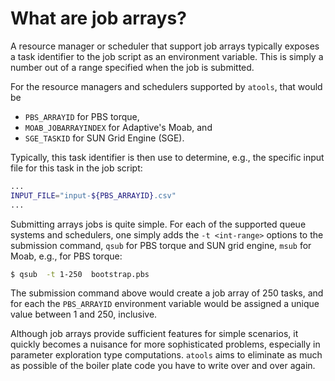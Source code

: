 # What are job arrays?
A resource manager or scheduler that support job arrays typically
exposes a task identifier to the job script as an environment variable.
This is simply a number out of a range specified when the job is submitted.

For the resource managers and schedulers supported by `atools`, that would
be
* `PBS_ARRAYID` for PBS torque,
* `MOAB_JOBARRAYINDEX` for Adaptive's Moab, and
* `SGE_TASKID` for SUN Grid Engine (SGE).

Typically, this task identifier is then use to determine, e.g., the
specific input file for this task in the job script:
```bash
...
INPUT_FILE="input-${PBS_ARRAYID}.csv"
...
```

Submitting arrays jobs is quite simple.  For each of the supported queue
systems and schedulers, one simply adds the `-t <int-range>` options to
the submission command, `qsub` for PBS torque and SUN grid engine, `msub`
for Moab, e.g., for PBS torque:
```bash
$ qsub  -t 1-250  bootstrap.pbs
```
The submission command above would create a job array of 250 tasks, and
for each the `PBS_ARRAYID` environment variable would be assigned a unique
value between 1 and 250, inclusive.

Although job arrays provide sufficient features for simple scenarios, it
quickly becomes a nuisance for more sophisticated problems, especially in
parameter exploration type computations.  `atools` aims to eliminate as
much as possible of the boiler plate code you have to write over and over
again.
